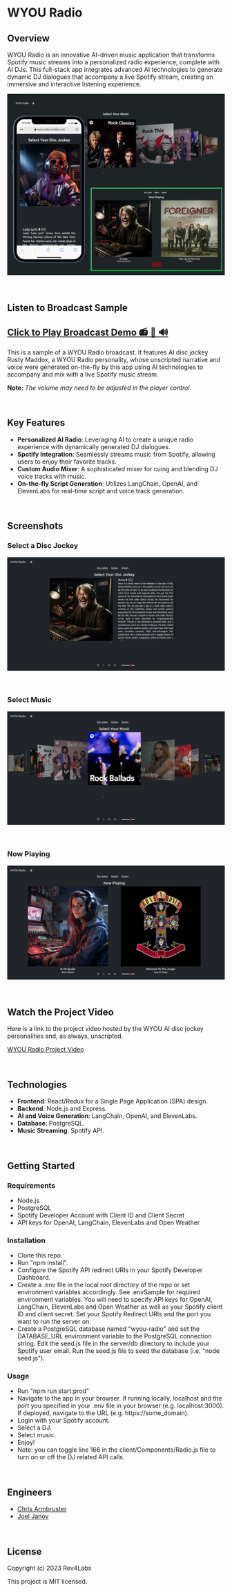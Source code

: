 # WYOU Radio

## Overview

WYOU Radio is an innovative AI-driven music application that transforms Spotify music streams into a personalized radio experience, complete with AI DJs. This full-stack app integrates advanced AI technologies to generate dynamic DJ dialogues that accompany a live Spotify stream, creating an immersive and interactive listening experience.

![WYOU-Radio Composite](/public/images/screenshots/wyou-radio-composite.png)

<br>

## Listen to Broadcast Sample

## [Click to Play Broadcast Demo 📻 🎵 🔊](https://portfolio.rev4labs.com/audio/wyou-samples/broadcast-demo-rusty.mp3)

This is a sample of a WYOU Radio broadcast. It features AI disc jockey Rusty Maddox, a WYOU Radio personality, whose unscripted narrative and voice were generated on-the-fly by this app using AI technologies to accompany and mix with a live Spotify music stream.

**Note:** _The volume may need to be adjusted in the player control._

<br>

## Key Features

- **Personalized AI Radio**: Leveraging AI to create a unique radio experience with dynamically generated DJ dialogues.
- **Spotify Integration**: Seamlessly streams music from Spotify, allowing users to enjoy their favorite tracks.
- **Custom Audio Mixer**: A sophisticated mixer for cuing and blending DJ voice tracks with music.
- **On-the-fly Script Generation**: Utilizes LangChain, OpenAI, and ElevenLabs for real-time script and voice track generation.

<br>

## Screenshots

### Select a Disc Jockey

![Select a DJ](/public/images/screenshots/select-dj-rusty.png)

<br>

### Select Music

![Select Music](/public/images/screenshots/carousel.png)

<br>

### Now Playing

![Now Playing](/public/images/screenshots/now-playing-mquake.png)

<br>

## Watch the Project Video

Here is a link to the project video hosted by the WYOU AI disc jockey personalities and, as always, unscripted.

[WYOU Radio Project Video](https://vimeo.com/869263029/f6f59850b1?share=copy)

<br>

## Technologies

- **Frontend**: React/Redux for a Single Page Application (SPA) design.
- **Backend**: Node.js and Express.
- **AI and Voice Generation**: LangChain, OpenAI, and ElevenLabs.
- **Database**: PostgreSQL.
- **Music Streaming**: Spotify API.

<br>

## Getting Started

### Requirements

- Node.js
- PostgreSQL
- Spotify Developer Account with Client ID and Client Secret
- API keys for OpenAI, LangChain, ElevenLabs and Open Weather

### Installation

- Clone this repo.
- Run "npm install".
- Configure the Spotify API redirect URIs in your Spotify Developer Dashboard.
- Create a .env file in the local root directory of the repo or set environment variables accordingly. See .envSample for required environment variables. You will need to specify API keys for OpenAI, LangChain, ElevenLabs and Open Weather as well as your Spotify client ID and client secret. Set your Spotify Redirect URIs and the port you want to run the server on.
- Create a PostgreSQL database named "wyou-radio" and set the DATABASE_URL environment variable to the PostgreSQL connection string. Edit the seed.js file in the server/db directory to include your Spotify user email. Run the seed.js file to seed the database (i.e. "node seed.js").

### Usage

- Run "npm run start:prod"
- Navigate to the app in your browser. If running locally, localhost and the port you specified in your .env file in your browser (e.g. localhost:3000). If deployed, navigate to the URL (e.g. https://some_domain).
- Login with your Spotify account.
- Select a DJ.
- Select music.
- Enjoy!
- Note: you can toggle line 166 in the client/Components/Radio.js file to turn on or off the DJ related API calls.

<br>

## Engineers

- [Chris Armbruster](https://github.com/chrisallenarmbruster)
- [Joel Janov](https://github.com/https://github.com/jejanov)

<br>

## License

Copyright (c) 2023 Rev4Labs

This project is MIT licensed.
